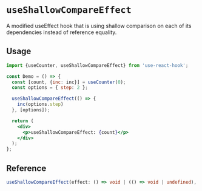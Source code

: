# `useShallowCompareEffect`

A modified useEffect hook that is using shallow comparison on each of its dependencies instead of reference equality.

## Usage

```jsx
import {useCounter, useShallowCompareEffect} from 'use-react-hook';

const Demo = () => {
  const [count, {inc: inc}] = useCounter(0);
  const options = { step: 2 };

  useShallowCompareEffect(() => {
    inc(options.step)
  }, [options]);

  return (
    <div>
      <p>useShallowCompareEffect: {count}</p>
    </div>
  );
};
```

## Reference

```ts
useShallowCompareEffect(effect: () => void | (() => void | undefined), deps: any[]);
```
